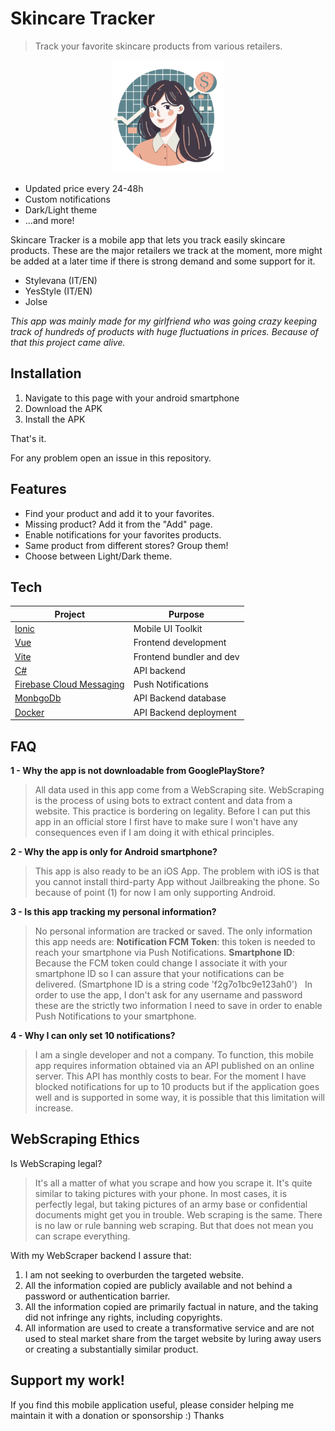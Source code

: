 # Skincare Tracker
> Track your favorite skincare products from various retailers.

<p align="center">
  <img width="180" src="./icon.png" alt="SkincareTracker Logo">
</p>

- Updated price every 24-48h
- Custom notifications
- Dark/Light theme
- ...and more!

Skincare Tracker is a mobile app that lets you track easily skincare products. 
These are the major retailers we track at the moment, more might be added at a later time if there is strong demand and some support for it.
- Stylevana (IT/EN)
- YesStyle (IT/EN)
- Jolse

*This app was mainly made for my girlfriend who was going crazy keeping track of hundreds of  products with huge fluctuations in prices. Because of that this project came alive.*

## Installation

1) Navigate to this page with your android smartphone
2) Download the APK
3) Install the APK

That's it.

For any problem open an issue in this repository.

## Features

- Find your product and add it to your favorites.
- Missing product? Add it from the "Add" page.
- Enable notifications for your favorites products.
- Same product from different stores? Group them!
- Choose between Light/Dark theme.

## Tech

| Project | Purpose |
| ------ | ------ |
| [Ionic](https://ionicframework.com/) | Mobile UI Toolkit |
| [Vue](https://vuejs.org/) | Frontend development |
| [Vite](https://vitejs.dev/) | Frontend bundler and dev |
| [C#](https://dotnet.microsoft.com/en-us/) | API backend |
| [Firebase Cloud Messaging](https://firebase.google.com/docs/cloud-messaging) | Push Notifications |
| [MonbgoDb](https://dotnet.microsoft.com/en-us/) | API Backend database |
| [Docker](https://www.docker.com/) | API Backend deployment |

## FAQ

**1 - Why the app is not downloadable from GooglePlayStore?**
> All data used in this app come from a WebScraping site. 
> WebScraping is the process of using bots to extract content and data from a website. This practice is bordering on legality. 
> Before I can put this app in an official store I first have to make sure I won't have any consequences even if I am doing it with ethical principles.

**2 - Why the app is only for Android smartphone?**
> This app is also ready to be an iOS App. The problem with iOS is that you cannot install third-party App without Jailbreaking the phone. So because of point (1) for now I am only supporting Android.

**3 - Is this app tracking my personal information?**
> No personal information are tracked or saved.
> The only information this app needs are:
> **Notification FCM Token**: this token is needed to reach your smartphone via Push Notifications. 
> **Smartphone ID**: Because the FCM token could change I associate it with your smartphone ID so I can assure that your notifications can be delivered. (Smartphone ID is a string code 'f2g7o1bc9e123ah0')
> &nbsp;
> In order to use the app, I don't ask for any username and password these are the strictly two information I need to save in order to enable Push Notifications to your smartphone.

**4 - Why I can only set 10 notifications?**
> I am a single developer and not a company. 
> To function, this mobile app requires information obtained via an API published on an online server. This API has monthly costs to bear.
For the moment I have blocked notifications for up to 10 products but if the application goes well and is supported in some way, it is possible that this limitation will increase.

## WebScraping Ethics

Is WebScraping legal?
> It's all a matter of what you scrape and how you scrape it. It's quite similar to taking pictures with your phone. In most cases, it is perfectly legal, but taking pictures of an army base or confidential documents might get you in trouble. Web scraping is the same. There is no law or rule banning web scraping. But that does not mean you can scrape everything.

With my WebScraper backend I assure that:
1) I am not seeking to overburden the targeted website.
2) All the information copied are publicly available and not behind a password or authentication barrier.
3) All the information copied are primarily factual in nature, and the taking did not infringe any rights, including copyrights.
4) All information are used to create a transformative service and are not used to steal market share from the target website by luring away users or creating a substantially similar product.

## Support my work!

If you find this mobile application useful, please consider helping me maintain it with a donation or sponsorship :) Thanks
